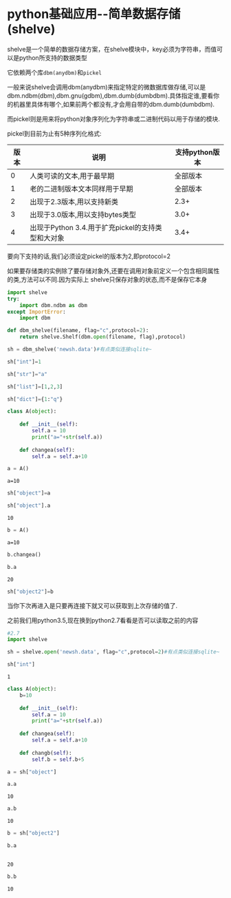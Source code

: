 
# python基础应用--简单数据存储(shelve)

shelve是一个简单的数据存储方案，在shelve模块中，key必须为字符串，而值可以是python所支持的数据类型

它依赖两个库`dbm(anydbm)`和`pickel`

一般来说shelve会调用dbm(anydbm)来指定特定的微数据库做存储,可以是dbm.ndbm(dbm),dbm.gnu(gdbm),dbm.dumb(dumbdbm).具体指定谁,要看你的机器里具体有哪个,如果前两个都没有,才会用自带的dbm.dumb(dumbdbm).

而pickel则是用来将python对象序列化为字符串或二进制代码以用于存储的模块.

pickel到目前为止有5种序列化格式:

版本|说明|支持python版本
---|---|---
0| 人类可读的文本,用于最早期|全部版本
1| 老的二进制版本文本同样用于早期|全部版本
2| 出现于2.3版本,用以支持新类|2.3+
3|出现于3.0版本,用以支持bytes类型|3.0+ 
4| 出现于Python 3.4.用于扩充pickel的支持类型和大对象|3.4+ 

要向下支持的话,我们必须设定pickel的版本为2,即protocol=2


如果要存储类的实例除了要存储对象外,还要在调用对象前定义一个包含相同属性的类,方法可以不同.因为实际上 shelve只保存对象的状态,而不是保存它本身


```python
import shelve
try:
    import dbm.ndbm as dbm
except ImportError:
    import dbm
```


```python
def dbm_shelve(filename, flag="c",protocol=2): 
    return shelve.Shelf(dbm.open(filename, flag),protocol) 
```


```python
sh = dbm_shelve('newsh.data')#有点类似连接sqlite~
```


```python
sh["int"]=1
```


```python
sh["str"]="a"
```


```python
sh["list"]=[1,2,3]
```


```python
sh["dict"]={1:"q"}
```


```python
class A(object):
    
    def __init__(self):
        self.a = 10
        print("a="+str(self.a))
        
    def changea(self):
        self.a = self.a+10
```


```python
a = A()
```

    a=10



```python
sh["object"]=a
```


```python
sh["object"].a
```




    10




```python
b = A()
```

    a=10



```python
b.changea()
```


```python
b.a
```




    20




```python
sh["object2"]=b
```

当你下次再进入是只要再连接下就又可以获取到上次存储的值了.

之前我们用python3.5,现在换到python2.7看看是否可以读取之前的内容


```python
#2.7
import shelve
```


```python
sh = shelve.open('newsh.data', flag="c",protocol=2)#有点类似连接sqlite~
```


```python
sh["int"]
```




    1




```python
class A(object):
    b=10
    
    def __init__(self):
        self.a = 10
        print("a="+str(self.a))
        
    def changea(self):
        self.a = self.a+10
        
    def changb(self):
        self.b = self.b+5
```


```python
a = sh["object"]
```


```python
a.a
```




    10




```python
a.b
```




    10




```python
b = sh["object2"]
```


```python
b.a
    
```




    20




```python
b.b
```




    10


